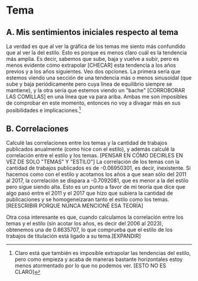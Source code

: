 # Tema
## A. Mis sentimientos iniciales respecto al tema
La verdad es que al ver la gráfica de los temas me siento más confundido que al ver la del estilo. Esto es porque es menos claro cuál es la tendencia más amplia. Es decir, sabemos que sube, baja y vuelve a subir, pero es menos evidente cómo extrapolar [CHECAR] esta tendencia a los años previos y a los años siguientes. Veo dos opciones. La primera sería que estemos viendo una sección de una tendencia más o menos sinusoidal (que sube y baja periódicamente pero cuya línea de equilibrio siempre se mantiene), y la otra sería que estemos viendo un "bache" [CORROBORAR LAS COMILLAS] en una línea que va para ariba. Ambas me son imposibles de comprobar en este momento, entonces no voy a divagar más en sus posibilidades e implicaciones.[^1]
## B. Correlaciones
Calculé las correlaciones entre los temas y la cantidad de trabajos publicados anualmente (como hice con el estilo), y además calculé la correlación entre el estilo y los temas. [PENSAR EN CÓMO DECIRLES EN VEZ DE SOLO "TEMAS" Y "ESTILO"] La correlación de los temas con la cantidad de trabajos publicados es de -0.06950301, es decir, inexistente. Si hacemos como con el estilo y acotamos los años a que sean sólo del 2011 al 2017, la correlación se dispara a -0.7092081, que es menor a la del estilo pero sigue siendo alta. Esto es un punto a favor de mi teoría que dice que algo pasó entre el 2011 y el 2017 que hizo que subiera la cantidad de publicaciones y se homogeneizaran tanto el estilo como los temas. [REESCRIBIR PORQUE NUNCA MENCIONÉ ESA TEORÍA]

Otra cosa interesante es que, cuando calculamos la correlación entre los temas y el estilo (sin acotar los años, es decir del 2006 al 2023), obtenemos una de 0.6635707, lo que comprueba que el estilo de los trabajos de titulación está ligado a su tema.[EXPANDIR]





[^1]: Claro está que también es imposible extrapolar las tendencias del estilo, pero como empieza y acaba de maneras bastante horizontales estoy menos atormentado por lo que no podemos ver. [ESTO NO ES CLARO]
